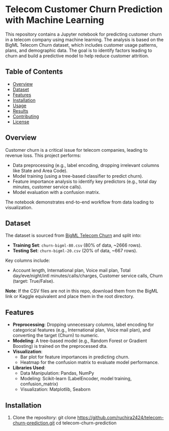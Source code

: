 # Telecom Customer Churn Prediction with Machine Learning

This repository contains a Jupyter notebook for predicting customer churn in a telecom company using machine learning. The analysis is based on the BigML Telecom Churn dataset, which includes customer usage patterns, plans, and demographic data. The goal is to identify factors leading to churn and build a predictive model to help reduce customer attrition.

## Table of Contents
- [Overview](#overview)
- [Dataset](#dataset)
- [Features](#features)
- [Installation](#installation)
- [Usage](#usage)
- [Results](#results)
- [Contributing](#contributing)
- [License](#license)

## Overview
Customer churn is a critical issue for telecom companies, leading to revenue loss. This project performs:
- Data preprocessing (e.g., label encoding, dropping irrelevant columns like State and Area Code).
- Model training (using a tree-based classifier to predict churn).
- Feature importance analysis to identify key predictors (e.g., total day minutes, customer service calls).
- Model evaluation with a confusion matrix.

The notebook demonstrates end-to-end workflow from data loading to visualization.

## Dataset
The dataset is sourced from [BigML Telecom Churn](https://bigml.com/shared/dataset/7f9cbba4ab266e120c2f2b4092b83220) and split into:
- **Training Set**: `churn-bigml-80.csv` (80% of data, ~2666 rows).
- **Testing Set**: `churn-bigml-20.csv` (20% of data, ~667 rows).

Key columns include:
- Account length, International plan, Voice mail plan, Total day/eve/night/intl minutes/calls/charges, Customer service calls, Churn (target: True/False).

**Note**: If the CSV files are not in this repo, download them from the BigML link or Kaggle equivalent and place them in the root directory.

## Features
- **Preprocessing**: Dropping unnecessary columns, label encoding for categorical features (e.g., International plan, Voice mail plan), and converting the target (Churn) to numeric.
- **Modeling**: A tree-based model (e.g., Random Forest or Gradient Boosting) is trained on the preprocessed dta.
- **Visualization**:
  - Bar plot for feature importances in predicting churn.
  - Heatmap for the confusion matrix to evaluate model performance.
- **Libraries Used**:
  - Data Manipulation: Pandas, NumPy
  - Modeling: Scikit-learn (LabelEncoder, model training, confusion_matrix)
  - Visualization: Matplotlib, Seaborn

## Installation
1. Clone the repository: git clone https://github.com/ruchira2424/telecom-churn-prediction.git
cd telecom-churn-prediction

   
